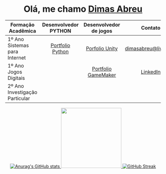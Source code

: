 
<div align='center'>
  <h1>
     Olá, me chamo <a href="https://www.linkedin.com/in/dimasdeabreu/">Dimas Abreu</a>
  </h1>
</div>

<div align="center">

| **Formação Acadêmica**     | **Desenvolvedor PYTHON**     | **Desenvolvedor de jogos** | **Contato**
| ------------- | :-------------: | :--------:   | :---------: 
| 1º Ano Sistemas para Internet      | <a href="http://dimasabreu.pythonanywhere.com">Portfolio Python</a>        | <a href="https://dimasabreu.itch.io">Porfolio Unity</a>   | dimasabreu@live.com
| 1º Ano Jogos Digitais       |        | <a href="https://gx.games/pt-br/studios/9a29a6c2-ddfa-488b-a95e-4b85035efa2c/">Portfolio GameMaker</a>  | <a href="https://www.linkedin.com/in/dimasdeabreu/">LinkedIn</a> 
| 2º Ano Investigação Particular |

</div>




<div align="center">
  <a href="https://github.com/dimasabreu">
  
  <div align = "center">
  
  ![Anurag's GitHub stats](https://github-readme-stats.vercel.app/api?username=dimasabreu&theme=vision-friendly-dark&show_icons=true)
  <img height="195em" src="https://github-readme-stats.vercel.app/api/top-langs/?username=dimasabreu&layout=compact&langs_count=168&theme=vision-friendly-dark"/>
  [![GitHub Streak](http://github-readme-streak-stats.herokuapp.com?user=dimasabreu&theme=highcontrast)](https://git.io/streak-stats)
  
</div>
</div>

  
  
  

